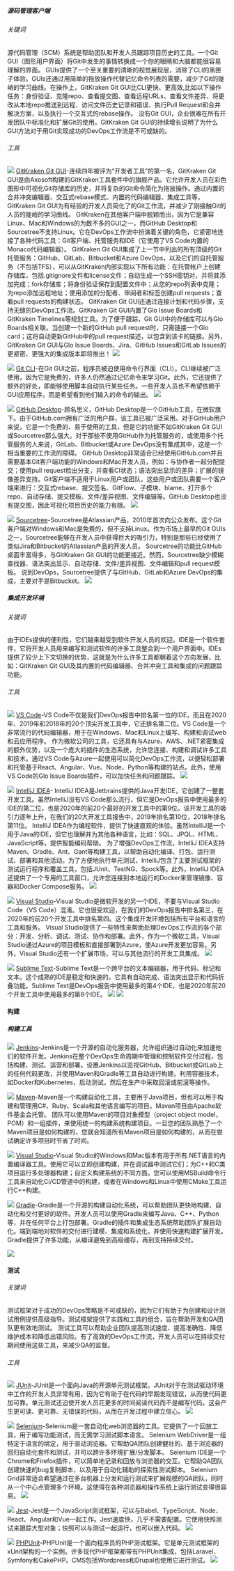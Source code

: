 ##### 源码管理客户端

###### 关键词
源代码管理（SCM）系统是帮助团队和开发人员跟踪项目历史的工具。一个Git GUI（图形用户界面）将Git中发生的事情转换成一个你的眼睛和大脑都能很容易理解的界面。
GUIs提供了一个至关重要的清晰的视觉展现层，消除了CLI的黑匣子体验。GUIs还通过用简单的拖放操作代替记忆命令列表的需要，减少了Git的陡峭的学习曲线。在操作上，GitKraken Git GUI比CLI更快、更高效,比如以下操作任务：身份验证、克隆repo、查看提交图、查看远程URLs、查看文件差异、将更改从本地repo推送到远程、访问文件历史记录和错误、执行Pull Request和合并解决方案，以及执行一个交互式的rebase操作。
没有Git GUI，企业很难在所有开发团队中标准化和扩展Git的使用。GitKraken Git GUI的持续增长说明了为什么GUI方法对于用Git实现成功的DevOps工作流是不可或缺的。

###### 工具
![](images/2-3-1.png) [GitKraken Git GUI](https://www.gitkraken.com/git-client)-连续四年被评为“开发者工具”的第一名，GitKraken Git GUI是由Axosoft构建的GitKraken工具套件中的旗舰产品。它允许开发人员在彩色图形中可视化Git存储库的历史，并将复杂的Git命令简化为拖放操作。通过内置的合并冲突编辑器、交互式rebase模式、内置的代码编辑器、集成工具等，GitKraken Git GUI为有经验的开发人员简化了的Git工作流，并减少了刚接触Git的人员的陡峭的学习曲线。
GitKraken在其他客户端中脱颖而出，因为它是兼容Linux、Mac和Windows的为数不多的GUI之一，而GitHub Desktop和Sourcetree不支持Linux。它在DevOps工作流中扮演着关键的角色，它紧密地连接了各种代码工具：Git客户端、托管服务和IDE（它使用了VS Code内置的Monaco代码编辑器）。
GitKraken Git GUI集成了上一节中列出的所有顶级的Git托管服务：GitHub、GitLab、Bitbucket和Azure DevOps，以及它们的自托管服务（不包括TFS），可以从GitKraken内部实现以下所有功能：在托管帐户上创建存储库，包括.gitignore文件和license文件；自动生成一个SSH密钥对，并将其添加完成；fork存储库；将身份验证保存到配置文件中；从您的repo列表中克隆；为repo添加远程地址；使用添加的分配者、审阅者和标签创建pull requests；查看pull requests的构建状态。
GitKraken Git GUI还通过连接计划和代码步骤，支持无缝的DevOps工作流。GitKraken Git GUI内置了Glo Issue Boards和GitKraken Timelines等规划工具。为了便于跟踪，Git GUI中的存储库可以与Glo Boards相关联。当创建一个新的GitHub pull request时，只需链接一个Glo card；这将自动更新GitHub中的pull request描述，以包含到该卡的链接。另外，GitKraken Git GUI与Glo Issue Boards、Jira、GitHub Issues和GitLab Issues的更紧密、更强大的集成版本即将推出！
![](images/2-3-2.png)

![](images/2-3-3.png) [Git CLI](https://git-scm.com/book/en/v2/Getting-Started-The-Command-Line)-在Git GUI之前，程序员被迫使用命令行界面（CLI）。CLI继续被广泛使用，因为它是免费的，许多人仍然通过记忆命令来学习Git。此外，它还提供了额外的好处，即能够使用脚本自动执行某些任务。一些开发人员也不希望依赖于GUI应用程序，而是希望看到他们输入的命令的输出。
![](images/2-3-4.png)

![](images/2-3-5.png) [GitHub Desktop](https://desktop.github.com/)-顾名思义，GitHub Desktop是一个GitHub工具，在微软旗下。由于GitHub.com拥有广泛的用户群，该工具已被广泛采用。对于GitHub用户来说，它是一个免费的、易于使用的工具，但是它的功能不如GitKraken Git GUI或Sourcetree那么强大。对于那些不使用GitHub作为托管服务的，或使用多个托管服务的人来说，GitLab、Bitbucket或Azure DevOps没有集成其中，这是一个相当重要的工作流的障碍。
GitHub Desktop非常适合已经使用GitHub.com并且需要基本Git客户端功能的Windows和Mac开发人员，例如：与协作者一起分配提交；使用pull request检出分支，并查看CI状态；语法突出显示的差异；扩展的镜像差异支持。Git客户端不适用于Linux用户或团队，这些用户或团队需要一个客户端来进行：交互式rebase、提交签名、GitFlow、子模块、blame、打开多个repo、自动存储、提交模板、文件/差异视图、文件编辑等。GitHub Desktop也没有提交图，因此可视化项目历史的能力有限。
![](images/2-3-6.png)

![](images/2-3-7.png) [Sourcetree](https://www.sourcetreeapp.com/)-Sourcetree是Atlassian产品，2010年首次向公众发布。这个Git客户端对Windows和Mac是免费的，但不支持Linux。作为市场上最早的Git GUIs之一，Sourcetree能够在开发人员中获得巨大的吸引力，特别是那些已经使用了类似Jira和Bitbucket的Atlassian产品的开发人员。
Sourcetree的功能比GitHub桌面丰富得多，与GitKraken Git GUI的功能更接近。然而，Sourcetree缺少模糊查找器、语法突出显示、自动存储、文件/差异视图、文件编辑和pull request模板。
说到DevOps，Sourcetree提供了与GitHub、GitLab和Azure DevOps的集成，主要对手是Bitbucket。
![](images/2-3-8.png)
##### 集成开发环境

###### 关键词
由于IDEs提供的便利性，它们越来越受到软件开发人员的欢迎。IDE是一个软件套件，它将开发人员用来编写和测试软件的许多工具整合到一个用户界面中。IDEs提供了较少上下文切换的优势，这就是为什么许多工具都朝着这个方向发展，比如：GitKraken Git GUI及其内置的代码编辑器、合并冲突工具和集成的问题跟踪功能。

###### 工具
![](images/2-4-1.png) [VS Code](https://code.visualstudio.com/)-VS Code不仅是我们DevOps报告中排名第一位的IDE，而且在2020年、2019年和2018年的20个顶尖开发工具中，它还排名第二位。VS Code是一个非常流行的代码编辑器，用于在Windows、Mac和Linux上编写、构建和调试web和云应用程序。
作为微软公司的工具，它还具有与Azure、AWS、.NET紧密集成的额外优势，以及一个庞大的插件的生态系统，允许您连接、构建和调试许多工具和技术。通过VS Code与Azure一起使用可以简化DevOps工作流，以便轻松部署和托管基于React、Angular、Vue、Node、Python等构建的站点。此外，使用VS Code的Glo Issue Boards插件，可以加快任务和问题跟踪。
![](images/2-4-2.png)

![](images/2-4-3.png) [IntelliJ IDEA](https://www.jetbrains.com/idea/)- IntelliJ IDEA是Jetbrains提供的Java开发IDE，它创建了一整套开发工具。虽然IntelliJ没有VS Code那么流行，但它是DevOps报告中使用最多的IDE的第二位，也是2020年的前20个最好的开发工具中的第9位。该开发工具的吸引力逐年上升，在我们的20大开发工具报告中，2019年排名第10位，2018年排名第11位。
IntelliJ IDEA作为编程软件，提供了快速直观的体验。虽然IntelliJ是一个用于Java的IDE，但它也理解并为其他各种语言，比如：SQL、JPQL、HTML、JavaScript等，提供智能编码帮助。
为了增强DevOps工作流，IntelliJ IDEA支持Maven、Gradle、Ant、Gant等构建工具，以帮助自动化编译、打包、运行测试、部署和其他活动。为了方便地执行单元测试，IntelliJ包含了主要测试框架的测试运行程序和覆盖工具，包括JUnit、TestNG、Spock等。此外，IntelliJ IDEA还提供了一个专用的工具窗口，允许您连接到本地运行的Docker来管理镜像、容器和Docker Compose服务。
![](images/2-4-4.png)

![](images/2-4-5.png) [Visual Studio](https://visualstudio.microsoft.com/vs/)-Visual Studio是微软开发的另一个IDE，不要与Visual Studio Code（VS Code）混淆。它也很受欢迎，在我们的DevOps报告中排名第三，在2020年的前20个开发工具中排名第四。这个集成开发环境包括所有平台和语言的工具和服务。
Visual Studio提供了一些特性来帮助处理DevOps工作流的各个部分：开发、分析、调试、测试、协作和部署。此外，作为一个微软工具，Visual Studio通过Azure的项目模板和直接部署到Azure，使Azure开发更加容易。另外，Visual Studio还有一个扩展市场，可以与其他流行的开发工具集成。
![](images/2-4-6.png)

![](images/2-4-7.png) [Sublime Text](https://www.sublimetext.com/)-Sublime Text是一个跨平台的文本编辑器，用于代码、标记和文本。这个成熟的IDE是稳定和快速的。它具有自动完成、语法突出显示和代码折叠功能。Sublime Text是DevOps报告中使用最多的第4个IDE，也是2020年前20个开发工具中使用最多的第8个IDE。
![](images/2-4-8.png)
![](images/3-0.png)
#### 构建

##### 构建工具
![](images/3-1-1.png) [Jenkins](https://jenkins.io/)-Jenkins是一个开源的自动化服务器，允许组织通过自动化来加速他们的软件开发。Jenkins在整个DevOps生命周期中管理和控制软件交付过程，包括构建、测试、运营和部署。设置Jenkins以监视GitHub、Bitbucket或GitLab上的任何代码更改，并使用Maven和Gradle等工具自动进行构建。利用容器技术，如Docker和Kubernetes，启动测试，然后在生产中采取回滚或前滚等操作。

![](images/3-1-2.png) [Maven](https://maven.apache.org/)-Maven是一个构建自动化工具，主要用于Java项目，但也可以用于构建和管理用C#、Ruby、Scala和其他语言编写的项目。Maven项目由Apache软件基金会托管。
团队可以使用Maven的项目对象模型（project object model，POM）和一组插件，来使用统一的构建系统构建项目。一旦您的团队熟悉了一个Maven项目是如何构建的，您就会知道所有Maven项目是如何构建的，从而在尝试确定许多项目时节省了时间。

![](images/3-1-3.png) [Visual Studio](https://docs.microsoft.com/en-us/visualstudio/ide/compiling-and-building-in-visual-studio?view=vs-2019)-Visual Studio的Windows和Mac版本有用于所有.NET语言的内置编译器工具。使用它可以立即创建构建，并在调试器中测试它们；为C++和C类项目运行多处理器构建；自定义构建系统的不同方面。您可以使用MSBuild命令行工具来自动化Ci/CD管道中的构建，或者在Windows和Linux中使用CMake工具运行C++构建。

![](images/3-1-4.png) [Gradle](https://gradle.org/)-Gradle是一个开源的构建自动化系统，可以帮助团队更快地构建、自动化和交付更好的软件。开发人员可以使用Gradle来编写Java、C++、Python等，并在任何平台上打包部署。Gradle的插件和集成生态系统帮助团队扩展自动化。端到端地对软件的交付进行建模、集成和系统化，并使用快速构建扩展开发。Gradle提供了许多功能，从编译避免到高级缓存，再到支持持续交付。

![](images/4-0.png)
#### 测试

###### 关键词
测试框架对于成功的DevOps策略是不可或缺的，因为它们有助于为创建和设计测试用例提供高级指导。测试框架提供了实践和工具的组合，旨在帮助开发和QA团队更有效地测试。
测试工具可以帮助企业团队提高测试速度、提高准确性、降低维护成本和降低出错风险。有了高效的DevOps工作流，开发人员可以在持续交付期间使用这些工具，来减少QA的监督。

###### 工具
![](images/4-1-1.png) [JUnit](https://junit.org/junit5/)-JUnit是一个面向Java的开源单元测试框架。JUnit对于在测试驱动环境中工作的开发人员非常有用，因为它有助于在代码的早期发现错误，从而使代码更加可靠。单元测试还迫使开发人员花更多的时间阅读代码而不是编写代码。这会产生更可读、更可靠、无错误的代码，从而在开发过程中建立信心。
![](images/4-1-2.png)

![](images/4-1-3.png) [Selenium](https://www.selenium.dev/)-Selenium是一套自动化web浏览器的工具。它提供了一个回放工具，用于编写功能测试，而无需学习测试脚本语言。
Selenium WebDriver是一组特定于语言的绑定，用于驱动浏览器。它帮助QA团队创建健壮的、基于浏览器的回归自动化套件和测试，并可以跨许多环境扩展/分发脚本。
Selenium IDE是一个Chrome和Firefox插件，可以简单地记录和回放与浏览器的交互。它帮助QA团队创建快速的bug复制脚本，以及用于自动化辅助的探索性测试脚本。
Selenium Grid非常适合希望通过在多台机器上分发和运行测试来扩展规模的QA团队，同时从一个中心点管理多个环境。这使得在各种浏览器和操作系统上运行测试变得很容易。
![](images/4-1-4.png)

![](images/4-1-5.png) [Jest](https://jestjs.io/)-Jest是一个JavaScript测试框架，可以与Babel、TypeScript、Node、React、Angular和Vue一起工作。Jest速度快，几乎不需要配置。它使用快照测试来跟踪大型对象；快照可以与测试一起运行，也可以嵌入代码。
![](images/4-1-6.png)

![](images/4-1-7.png) [PHPUnit](https://phpunit.de/)-PHPUnit是一个面向程序员的PHP测试框架。它是单元测试框架的xUnit架构的一个实例。许多现代PHP框架都带有PHPUnit集成，包括Laravel、Symfony和CakePHP。CMS包括Wordpress和Drupal也使用它进行测试。
![](images/4-1-8.png)
